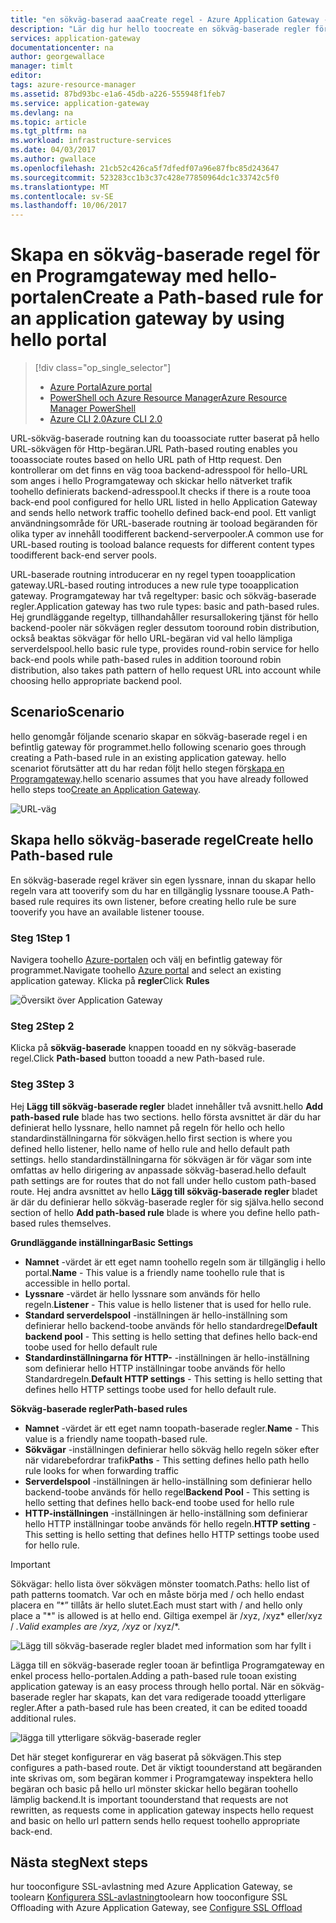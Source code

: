 ```yaml
---
title: "en sökväg-baserad aaaCreate regel - Azure Application Gateway - Azure-portalen | Microsoft Docs"
description: "Lär dig hur hello toocreate en sökväg-baserade regler för en Programgateway med hjälp av portalen"
services: application-gateway
documentationcenter: na
author: georgewallace
manager: timlt
editor: 
tags: azure-resource-manager
ms.assetid: 87bd93bc-e1a6-45db-a226-555948f1feb7
ms.service: application-gateway
ms.devlang: na
ms.topic: article
ms.tgt_pltfrm: na
ms.workload: infrastructure-services
ms.date: 04/03/2017
ms.author: gwallace
ms.openlocfilehash: 21cb52c426ca5f7dfedf07a96e87fbc85d243647
ms.sourcegitcommit: 523283cc1b3c37c428e77850964dc1c33742c5f0
ms.translationtype: MT
ms.contentlocale: sv-SE
ms.lasthandoff: 10/06/2017
---
```

# <a name="create-a-path-based-rule-for-an-application-gateway-by-using-hello-portal"></a><span data-ttu-id="02a4c-103">Skapa en sökväg-baserade regel för en Programgateway med hello-portalen</span><span class="sxs-lookup"><span data-stu-id="02a4c-103">Create a Path-based rule for an application gateway by using hello portal</span></span>

> [!div class="op_single_selector"]
> * [<span data-ttu-id="02a4c-104">Azure Portal</span><span class="sxs-lookup"><span data-stu-id="02a4c-104">Azure portal</span></span>](application-gateway-create-url-route-portal.md)
> * [<span data-ttu-id="02a4c-105">PowerShell och Azure Resource Manager</span><span class="sxs-lookup"><span data-stu-id="02a4c-105">Azure Resource Manager PowerShell</span></span>](application-gateway-create-url-route-arm-ps.md)
> * [<span data-ttu-id="02a4c-106">Azure CLI 2.0</span><span class="sxs-lookup"><span data-stu-id="02a4c-106">Azure CLI 2.0</span></span>](application-gateway-create-url-route-cli.md)

<span data-ttu-id="02a4c-107">URL-sökväg-baserade routning kan du tooassociate rutter baserat på hello URL-sökvägen för Http-begäran.</span><span class="sxs-lookup"><span data-stu-id="02a4c-107">URL Path-based routing enables you tooassociate routes based on hello URL path of Http request.</span></span> <span data-ttu-id="02a4c-108">Den kontrollerar om det finns en väg tooa backend-adresspool för hello-URL som anges i hello Programgateway och skickar hello nätverket trafik toohello definierats backend-adresspool.</span><span class="sxs-lookup"><span data-stu-id="02a4c-108">It checks if there is a route tooa back-end pool configured for hello URL listed in hello Application Gateway and sends hello network traffic toohello defined back-end pool.</span></span> <span data-ttu-id="02a4c-109">Ett vanligt användningsområde för URL-baserade routning är tooload begäranden för olika typer av innehåll toodifferent backend-serverpooler.</span><span class="sxs-lookup"><span data-stu-id="02a4c-109">A common use for URL-based routing is tooload balance requests for different content types toodifferent back-end server pools.</span></span>

<span data-ttu-id="02a4c-110">URL-baserade routning introducerar en ny regel typen tooapplication gateway.</span><span class="sxs-lookup"><span data-stu-id="02a4c-110">URL-based routing introduces a new rule type tooapplication gateway.</span></span> <span data-ttu-id="02a4c-111">Programgateway har två regeltyper: basic och sökväg-baserade regler.</span><span class="sxs-lookup"><span data-stu-id="02a4c-111">Application gateway has two rule types: basic and path-based rules.</span></span> <span data-ttu-id="02a4c-112">Hej grundläggande regeltyp, tillhandahåller resursallokering tjänst för hello backend-pooler när sökvägen regler dessutom tooround robin distribution, också beaktas sökvägar för hello URL-begäran vid val hello lämpliga serverdelspool.</span><span class="sxs-lookup"><span data-stu-id="02a4c-112">hello basic rule type, provides round-robin service for hello back-end pools while path-based rules in addition tooround robin distribution, also takes path pattern of hello request URL into account while choosing hello appropriate backend pool.</span></span>

## <a name="scenario"></a><span data-ttu-id="02a4c-113">Scenario</span><span class="sxs-lookup"><span data-stu-id="02a4c-113">Scenario</span></span>

<span data-ttu-id="02a4c-114">hello genomgår följande scenario skapar en sökväg-baserade regel i en befintlig gateway för programmet.</span><span class="sxs-lookup"><span data-stu-id="02a4c-114">hello following scenario goes through creating a Path-based rule in an existing application gateway.</span></span>
<span data-ttu-id="02a4c-115">hello scenariot förutsätter att du har redan följt hello stegen för[skapa en Programgateway](application-gateway-create-gateway-portal.md).</span><span class="sxs-lookup"><span data-stu-id="02a4c-115">hello scenario assumes that you have already followed hello steps too[Create an Application Gateway](application-gateway-create-gateway-portal.md).</span></span>

![URL-väg][scenario]

## <span data-ttu-id="02a4c-117"><a name="createrule"></a>Skapa hello sökväg-baserade regel</span><span class="sxs-lookup"><span data-stu-id="02a4c-117"><a name="createrule"></a>Create hello Path-based rule</span></span>

<span data-ttu-id="02a4c-118">En sökväg-baserade regel kräver sin egen lyssnare, innan du skapar hello regeln vara att tooverify som du har en tillgänglig lyssnare toouse.</span><span class="sxs-lookup"><span data-stu-id="02a4c-118">A Path-based rule requires its own listener, before creating hello rule be sure tooverify you have an available listener toouse.</span></span>

### <a name="step-1"></a><span data-ttu-id="02a4c-119">Steg 1</span><span class="sxs-lookup"><span data-stu-id="02a4c-119">Step 1</span></span>

<span data-ttu-id="02a4c-120">Navigera toohello [Azure-portalen](http://portal.azure.com) och välj en befintlig gateway för programmet.</span><span class="sxs-lookup"><span data-stu-id="02a4c-120">Navigate toohello [Azure portal](http://portal.azure.com) and select an existing application gateway.</span></span> <span data-ttu-id="02a4c-121">Klicka på **regler**</span><span class="sxs-lookup"><span data-stu-id="02a4c-121">Click **Rules**</span></span>

![Översikt över Application Gateway][1]

### <a name="step-2"></a><span data-ttu-id="02a4c-123">Steg 2</span><span class="sxs-lookup"><span data-stu-id="02a4c-123">Step 2</span></span>

<span data-ttu-id="02a4c-124">Klicka på **sökväg-baserade** knappen tooadd en ny sökväg-baserade regel.</span><span class="sxs-lookup"><span data-stu-id="02a4c-124">Click **Path-based** button tooadd a new Path-based rule.</span></span>

### <a name="step-3"></a><span data-ttu-id="02a4c-125">Steg 3</span><span class="sxs-lookup"><span data-stu-id="02a4c-125">Step 3</span></span>

<span data-ttu-id="02a4c-126">Hej **Lägg till sökväg-baserade regler** bladet innehåller två avsnitt.</span><span class="sxs-lookup"><span data-stu-id="02a4c-126">hello **Add path-based rule** blade has two sections.</span></span> <span data-ttu-id="02a4c-127">hello första avsnittet är där du har definierat hello lyssnare, hello namnet på regeln för hello och hello standardinställningarna för sökvägen.</span><span class="sxs-lookup"><span data-stu-id="02a4c-127">hello first section is where you defined hello listener, hello name of hello rule and hello default path settings.</span></span> <span data-ttu-id="02a4c-128">hello standardinställningarna för sökvägen är för vägar som inte omfattas av hello dirigering av anpassade sökväg-baserad.</span><span class="sxs-lookup"><span data-stu-id="02a4c-128">hello default path settings are for routes that do not fall under hello custom path-based route.</span></span> <span data-ttu-id="02a4c-129">Hej andra avsnittet av hello **Lägg till sökväg-baserade regler** bladet är där du definierar hello sökväg-baserade regler för sig själva.</span><span class="sxs-lookup"><span data-stu-id="02a4c-129">hello second section of hello **Add path-based rule** blade is where you define hello path-based rules themselves.</span></span>

<span data-ttu-id="02a4c-130">**Grundläggande inställningar**</span><span class="sxs-lookup"><span data-stu-id="02a4c-130">**Basic Settings**</span></span>

* <span data-ttu-id="02a4c-131">**Namnet** -värdet är ett eget namn toohello regeln som är tillgänglig i hello portal.</span><span class="sxs-lookup"><span data-stu-id="02a4c-131">**Name** - This value is a friendly name toohello rule that is accessible in hello portal.</span></span>
* <span data-ttu-id="02a4c-132">**Lyssnare** -värdet är hello lyssnare som används för hello regeln.</span><span class="sxs-lookup"><span data-stu-id="02a4c-132">**Listener** - This value is hello listener that is used for hello rule.</span></span>
* <span data-ttu-id="02a4c-133">**Standard serverdelspool** -inställningen är hello-inställning som definierar hello backend-toobe används för hello standardregel</span><span class="sxs-lookup"><span data-stu-id="02a4c-133">**Default backend pool** - This setting is hello setting that defines hello back-end toobe used for hello default rule</span></span>
* <span data-ttu-id="02a4c-134">**Standardinställningarna för HTTP-** -inställningen är hello-inställning som definierar hello HTTP inställningar toobe används för hello Standardregeln.</span><span class="sxs-lookup"><span data-stu-id="02a4c-134">**Default HTTP settings** - This setting is hello setting that defines hello HTTP settings toobe used for hello default rule.</span></span>

<span data-ttu-id="02a4c-135">**Sökväg-baserade regler**</span><span class="sxs-lookup"><span data-stu-id="02a4c-135">**Path-based rules**</span></span>

* <span data-ttu-id="02a4c-136">**Namnet** -värdet är ett eget namn toopath-baserade regler.</span><span class="sxs-lookup"><span data-stu-id="02a4c-136">**Name** - This value is a friendly name toopath-based rule.</span></span>
* <span data-ttu-id="02a4c-137">**Sökvägar** -inställningen definierar hello sökväg hello regeln söker efter när vidarebefordrar trafik</span><span class="sxs-lookup"><span data-stu-id="02a4c-137">**Paths** - This setting defines hello path hello rule looks for when forwarding traffic</span></span>
* <span data-ttu-id="02a4c-138">**Serverdelspool** -inställningen är hello-inställning som definierar hello backend-toobe används för hello regel</span><span class="sxs-lookup"><span data-stu-id="02a4c-138">**Backend Pool** - This setting is hello setting that defines hello back-end toobe used for hello rule</span></span>
* <span data-ttu-id="02a4c-139">**HTTP-inställningen** -inställningen är hello-inställning som definierar hello HTTP inställningar toobe används för hello regeln.</span><span class="sxs-lookup"><span data-stu-id="02a4c-139">**HTTP setting** - This setting is hello setting that defines hello HTTP settings toobe used for hello rule.</span></span>

> [!IMPORTANT]
> <span data-ttu-id="02a4c-140">Sökvägar: hello lista över sökvägen mönster toomatch.</span><span class="sxs-lookup"><span data-stu-id="02a4c-140">Paths: hello list of path patterns toomatch.</span></span> <span data-ttu-id="02a4c-141">Var och en måste börja med / och hello endast placera en ”\*” tillåts är hello slutet.</span><span class="sxs-lookup"><span data-stu-id="02a4c-141">Each must start with / and hello only place a "\*" is allowed is at hello end.</span></span> <span data-ttu-id="02a4c-142">Giltiga exempel är /xyz, /xyz* eller/xyz / *.</span><span class="sxs-lookup"><span data-stu-id="02a4c-142">Valid examples are /xyz, /xyz* or /xyz/*.</span></span>  

![Lägg till sökväg-baserade regler bladet med information som har fyllt i][2]

<span data-ttu-id="02a4c-144">Lägga till en sökväg-baserade regler tooan är befintliga Programgateway en enkel process hello-portalen.</span><span class="sxs-lookup"><span data-stu-id="02a4c-144">Adding a path-based rule tooan existing application gateway is an easy process through hello portal.</span></span> <span data-ttu-id="02a4c-145">När en sökväg-baserade regler har skapats, kan det vara redigerade tooadd ytterligare regler.</span><span class="sxs-lookup"><span data-stu-id="02a4c-145">After a path-based rule has been created, it can be edited tooadd additional rules.</span></span> 

![lägga till ytterligare sökväg-baserade regler][3]

<span data-ttu-id="02a4c-147">Det här steget konfigurerar en väg baserat på sökvägen.</span><span class="sxs-lookup"><span data-stu-id="02a4c-147">This step configures a path-based route.</span></span> <span data-ttu-id="02a4c-148">Det är viktigt toounderstand att begäranden inte skrivas om, som begäran kommer i Programgateway inspektera hello begäran och basic på hello url mönster skickar hello begäran toohello lämplig backend.</span><span class="sxs-lookup"><span data-stu-id="02a4c-148">It is important toounderstand that requests are not rewritten, as requests come in application gateway inspects hello request and basic on hello url pattern sends hello request toohello appropriate back-end.</span></span>

## <a name="next-steps"></a><span data-ttu-id="02a4c-149">Nästa steg</span><span class="sxs-lookup"><span data-stu-id="02a4c-149">Next steps</span></span>

<span data-ttu-id="02a4c-150">hur tooconfigure SSL-avlastning med Azure Application Gateway, se toolearn [Konfigurera SSL-avlastning](application-gateway-ssl-portal.md)</span><span class="sxs-lookup"><span data-stu-id="02a4c-150">toolearn how tooconfigure SSL Offloading with Azure Application Gateway, see [Configure SSL Offload](application-gateway-ssl-portal.md)</span></span>

[1]: ./media/application-gateway-create-url-route-portal/figure1.png
[2]: ./media/application-gateway-create-url-route-portal/figure2.png
[3]: ./media/application-gateway-create-url-route-portal/figure3.png
[scenario]: ./media/application-gateway-create-url-route-portal/scenario.png
